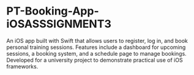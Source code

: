 # PT-Booking-App-iOSASSSIGNMENT3
An iOS app built with Swift that allows users to register, log in, and book personal training sessions. Features include a dashboard for upcoming sessions, a booking system, and a schedule page to manage bookings. Developed for a university project to demonstrate practical use of iOS frameworks.
